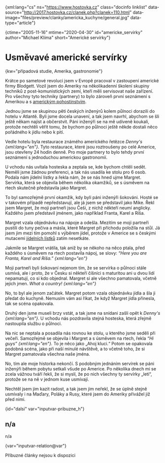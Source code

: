 
{xml:lang="cs" ns="https://www.hostovka.cz" class="docinfo linklist" data-source="http://2017.hostovka.cz/clanek.php?clanek=110.html" data-image="files/preview/clanky/americka_kuchyne/general.jpg" data-type="article"}

{ctime="2005-11-16" mtime="2020-04-30" id="americke_servirky" author="Michael Klíma" short="Americké servírky"}

# Usměvavé americké servírky

<!-- generated attribute kw by user_updatekw.sh on 2020-07-05, do not edit -->

{kw="případová studie, Amerika, gastronomie"}

Krátce po sametové revoluci jsem v Evropě pracoval v zastoupení americké firmy Blodgett. Vozil jsem do Ameriky na několikadenní školení skupiny techniků z post-komunistických zemí, kteří měli servisovat naše zařízení. Pro všechny tyto techniky (partnery) to bylo zároveň první seznámení s Amerikou a s [americkým pohostinstvím][1].

Jednou jsme se skupinou pěti českých inženýrů kolem půlnoci dorazili do hotelu v Atlantě. Byli jsme docela unavení, a tak jsem navrhl, abychom se šli ještě někam najíst a občerstvit. Páni inženýři se na mě udiveně koukali, protože nechtěli věřit tomu, že bychom po půlnoci ještě někde dostali něco pořádného k jídlu nebo k pití.

Vedle hotelu byla restaurace známého amerického řetězce _Denny's {xml:lang="en"}_. Tyto restaurace, které jsou roztroušeny po celé Americe, jsou otevřeny 24 hodin denně. Pro moje partnery to bylo tehdy první seznámení s jednoduchou americkou gastronomií.

U vchodu nás uvítala hosteska a zeptala se, kde bychom chtěli sedět. Neměli jsme žádnou preferenci, a tak nás usadila ke stolu pro 6 osob. Podala nám jídelní lístky a řekla nám, že se nás hned ujme Margret. Servírka, která se objevila během několika okamžiků, se s úsměvem na rtech skutečně představila jako Margret.

To byl samozřejmě první okamžik, kdy byli páni inženýři šokováni. Hosté se v takovém případě nepředstavují, ale já jsem se představil jako Mike. Řekl jsem Margret, že moji partneři jsou Češi, z nichž někteří neumí anglicky. Každého jsem představil jménem, jako například Franta, Karel a Ríša.

Margret vzala objednávku na nápoje a odešla. Mezitím se moji partneři pustili do tuny pečiva a másla, které Margret při příchodu položila na stůl. Já jsem jim mezi tím pomohl s výběrem jídel, protože v Americe se s českými mutacemi [jídelních lístků][2] zatím nesetkáte.

Jakmile se Margret vrátila, tak aniž by se někoho na něco ptala, před každého s úsměvem na rtech postavila nápoj, se slovy: _“Here you are Franta, Karel and Ríša.” {xml:lang="en"}_

Moji partneři byli šokovaní nejenom tím, že se servírka o půlnoci stále usmívá, ale i proto, že v Česku si někteří číšníci s maturitou ani u dvou lidí nepamatují, co si kdo objednal. Margret si ale všechno pamatovala, včetně jejich jmen. _What a country! {xml:lang="en"}_

No, to byl ale jenom začátek. Margret potom vzala objednávku jídla a šla ji předat do kuchyně. Nemusím vám asi říkat, že když Margret jídla přinesla, tak se scéna opakovala.

Druhý den jsme museli brzy vstát, a tak jsme na snídani zašli opět k _Denny's {xml:lang="en"}_. U vchodu nás pozdravila stejná hosteska, která zřejmě nastoupila službu o půlnoci.

Na nic se neptala a posadila nás rovnou ke stolu, u kterého jsme seděli při večeři. Samozřejmě se objevila i Margret a s úsměvem na rtech, řekla _“Hi guys” {xml:lang="en"}._ To je něco jako „Ahoj kluci.“ Potom se opakovala podobná scéna, jako při naší minulé návštěvě, a to včetně toho, že si Margret pamatovala všechna naše jména.

No, tím ale moje historka nekončí. S podobným jednáním servírek se páni inženýři během pobytu setkali všude po Americe. Po několika dnech mi se zcela vážnou tváří řekli, že si myslí, že po nich všechny ty servírky „letí“, protože se na ně v jednom kuse usmívají.

Nechtěl jsem jim kazit radost, a tak jsem jim neřekl, že se úplně stejně usmívaly i na Maďary, Poláky a Rusy, které jsem do Ameriky přivážel již před nimi.

{id="dalsi" var="inputvar-pribuzne_h"}

## n/a

n/a

{var="inputvar-relation@var"}

Příbuzné články nejsou k dispozici

 [1]: americka_kuchyne
 [2]: jidelni_listek

